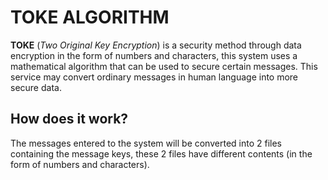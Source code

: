 # TOKE ALGORITHM
**TOKE** (*Two Original Key Encryption*) is a security method through data encryption in the form of numbers and characters, this system uses a mathematical algorithm that can be used to secure certain messages. This service may convert ordinary messages in human language into more secure data.

## How does it work?
The messages entered to the system will be converted into 2 files containing the message keys, these 2 files have different contents (in the form of numbers and characters).
